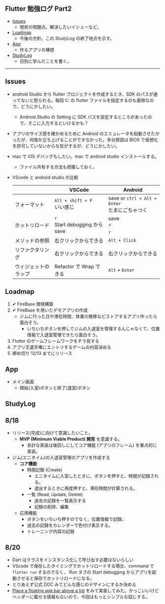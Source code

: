 ## Flutter 勉強ログ Part2
- [Issues](#issues)
    - 現状の問題点。解決したいイシューなど。
- [Loadmap](#loadmap)
    - 今後の方針。この StudyLog の終了地点を示す。
- [App](#app)
    - 作るアプリの構想
- [StudyLog](#studylog)
    - 日別に学んだことを書く。
---
## Issues
- android Studio から flutter プロジェクトを作成するとき、SDK のパスが通ってないと怒られる。毎回 C: の flutter ファイルを指定するのも面倒なので、どうにかしたい。
    - Android Studio の Setting に SDK パスを設定するところがあったので、そこに入力するといけるかも？
- アプリのサイズ感を確かめるために Android のエミュレータを起動させたかったが、何故か立ち上げることができなかった。多分原因は BIOS で仮想化を許可していないからな気がするが、どうにかしたい。
- mac で iOS デバッグもしたい。mac で android studio インストールする。
    - ファイル共有する方法も把握しておく。
- VScode と android studio の比較

    ||VSCode|Android|
    | --- | --- | --- |
    | フォーマット |  `Alt + shift + F` <br> いい感じ |  save or `ctrl + Alt + Enter` <br>たまにごちゃつく  |
    |ホットリロード|`r`<br>Start debugging から save |save <br> ⚡ <br> `r`|
    | メソッドの参照 | 右クリックからできる|  `Alt + Click`  |
    |リファクタリング|右クリックからできる|右クリックからできる|
    |ウィジェットのラップ|Refactor で Wrap できる|`Alt` + `Enter`|

## Loadmap
1. ✔ FireBase 環境構築
2. ✔ FireBase を用いたデモアプリの作成
    - ジムに行った日や滞在時間、体重の推移などストアするアプリ作ったら面白そう。
        - いちいちボタンを押してジムの入退室を管理するんじゃなくて、位置情報で入退室管理できたら面白そう。
3. Flutter のゲームフレームワークをチラ見する
4. アプリ王選手権にエントリするゲームの内容決める
5. 締め切り 12/13 までにリリース

## App
- メイン画面
    - 開始(入室)ボタンと終了(退室)ボタン


## StudyLog
## 8/18
- リリース(完成)に向けて意識したいこと。
    - **MVP (Minimum Viable Product) 開発** を意識する。
        - 余計な実装は後回しにしてコア機能 (アプリのフレーム) を重点的に実装。
- ジム(エニタイム)の入退室管理のアプリを作成する
    - **コア機能**
        - 時間記録 (Create)
            - エニタイムに入室したときに、ボタンを押すと、時間が記録される。
            - 退出するときに再度押すと、滞在時間が計算される。
        - 一覧 (Read, Update, Delete)
            - 過去の記録を一覧表示する
            - 記録の削除、編集
    - 応用機能
        - ボタンをいちいち押すのでなく、位置情報で記録。
        - 過去の記録をカレンダーで色付け表示する。
        - トレーニング内容の記録

## 8/20
- Dart はクラスをインスタンス化して呼び出す必要はないらしい
- VScode で保存したタイミングでホットリロードする場合、command で `flutter run` するのでなく、 Run タブの Start debugging からアプリを起動させると保存でホットリロードになる。 
- とりあえず公式 DOC みてどんな感じのデザインにするか決める
- [Place a floating app bar above a list](https://flutter.dev/docs/cookbook/lists/floating-app-bar) をみて実装してみた。かっこいいけどヘッダーに載せる情報もないので、今回はもっとシンプルな奴にする。